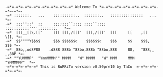     -=*=-=*=-=*=-=*=-=*=-=*=-=*=-=* Welcome To *=-=*=-=*=-=*=-=*=-=*=-=*=-=*=-=*=-
    -=* :::::::.   ...    ::::::::::..  :::::::..   :::::::::::::::   ...      *=-
    -=*  ;;;'';;'  ;;     ;;;;;;;``;;;; ;;;;``;;;;  ;;;;;;;;;;;''''.;;;;;;;.   *=-
    -=*  [[[__[[\.[['     [[[ [[[,/[[['  [[[,/[[['  [[[     [[    ,[[     \[[, *=-
    -=*  $$""""Y$$$$      $$$ $$$$$$c    $$$$$$c    $$$     $$    $$$,     $$$ *=-
    -=* _88o,,od8P88    .d888 888b "88bo,888b "88bo,888     88,   "888,_ _,88P *=-
    -=* ""YUMMMP"  "YmmMMMM"" MMMM   "W" MMMM   "W" MMM     MMM     "YMMMMMP"  *=-
    -=*=-=*=-=*=-=* This is BuRRiTo version v0.50pre10 by TaCo  =-=*=-=*=-=*=-=*=-

